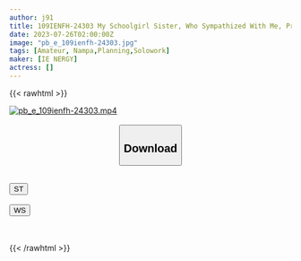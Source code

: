 ```yaml
---
author: j91
title: 109IENFH-24303 My Schoolgirl Sister, Who Sympathized With Me, Promised Me, I’ll Just Rub You. Raw Insertion Null! Huh? Is It In? Kaede Hiiragi
date: 2023-07-26T02:00:00Z
image: "pb_e_109ienfh-24303.jpg"
tags: [Amateur, Nampa,Planning,Solowork]
maker: [IE NERGY]
actress: []
---
```



{{< rawhtml >}}

<div class="video" data-videoid="myjx4QOM34FGLR">
    <a href="javascript:;">
        <img src="https://my.j91.asia/posts/pb_e_109ienfh-24303/pb_e_109ienfh-24303.jpg" width="WIDTH" height="HEIGHT" alt="pb_e_109ienfh-24303.mp4" loading="lazy">
    </a>
</div>

<script type="text/javascript" src="https://j91.asia/asset/on-demand-st.js"></script>

<br>
  <link rel="stylesheet" href="https://j91.asia/asset/bs5.css">
  
  <center>
  <button class="btn btn-primary" type="button" data-bs-toggle="collapse" data-bs-target=".multi-collapse" aria-expanded="false" aria-controls="multiCollapseExample1 multiCollapseExample2"><h2>Download</h2></button></center>
</p>
<div class="row">
  <div class="col">
    <div class="collapse multi-collapse" id="multiCollapseExample1">
      <div class="card card-body">
	      	      <br>
<div class="buttons">  
<a href="https://streamtape.to/v/myjx4QOM34FGLR"><button class="btn-hover color-3"><i class="fa fa-download"></i> ST</button></a></div>
    </div>
  </div>
</div>
  <div class="col">
    <div class="collapse multi-collapse" id="multiCollapseExample2">
      <div class="card card-body">
	      <br>
<div class="buttons">
    <a href="https://wolfstream.tv/j0thmm94on85.html"><button class="btn-hover color-9"><i class="fa fa-download"></i> WS</button></a></div>
<br><br>
      </div>
    </div>
  </div>
</div>

{{< /rawhtml >}}

